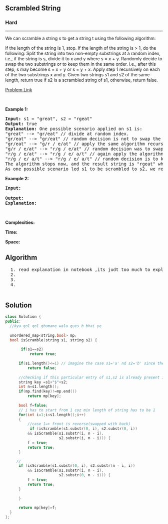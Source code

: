 <h2>Scrambled String</h2>
<h3>Hard</h3><hr>
<div><p>
  
We can scramble a string s to get a string t using the following algorithm:

If the length of the string is 1, stop.
If the length of the string is > 1, do the following:
Split the string into two non-empty substrings at a random index, i.e., if the string is s, divide it to x and y where s = x + y.
Randomly decide to swap the two substrings or to keep them in the same order. i.e., after this step, s may become s = x + y or s = y + x.
Apply step 1 recursively on each of the two substrings x and y.
Given two strings s1 and s2 of the same length, return true if s2 is a scrambled string of s1, otherwise, return false.
 
</p>


[Problem Link](https://leetcode.com/problems/scramble-string/)

<p>&nbsp;</p>
<p><strong>Example 1:</strong></p>

      
 
<pre><strong>Input:</strong> s1 = "great", s2 = "rgeat"
<strong>Output:</strong> true
<strong>Explanation:</strong> One possible scenario applied on s1 is:
"great" --> "gr/eat" // divide at random index.
"gr/eat" --> "gr/eat" // random decision is not to swap the two substrings and keep them in order.
"gr/eat" --> "g/r / e/at" // apply the same algorithm recursively on both substrings. divide at random index each of them.
"g/r / e/at" --> "r/g / e/at" // random decision was to swap the first substring and to keep the second substring in the same order.
"r/g / e/at" --> "r/g / e/ a/t" // again apply the algorithm recursively, divide "at" to "a/t".
"r/g / e/ a/t" --> "r/g / e/ a/t" // random decision is to keep both substrings in the same order.
The algorithm stops now, and the result string is "rgeat" which is s2.
As one possible scenario led s1 to be scrambled to s2, we return true.
</pre>

<p><strong>Example 2:</strong></p>

<pre><strong>Input:</strong> 
     
<strong>Output:</strong> 
<strong>Explanation:</strong> 
</pre>

<p>&nbsp;</p>
<p><strong>Complexities:</strong></p>
<strong>Time:</strong> 
  
<strong>Space:</strong> 
  <h2> Algorithm </h2>
 <pre>
  1. read explanation in notebook ,its judt too much to explain here
  2.
  3. 
  4. 
  </pre>
  <h2> Solution </h2>
  
  ``` c++ 
  class Solution {
public:
    //kya gol gol ghumane wala ques h bhai ye
    
    unordered_map<string,bool> mp;
    bool isScramble(string s1, string s2) {
        
         if(s1==s2)
             return true;
          
        if(s1.length()<=1) // imagine the case s1='a' nd s2='b' since they r nt equal f
            return false;
        
        //checking if this particular entry of s1,s2 is already present in the map
        string key =s1+"$"+s2;
        int n=s1.length(); 
        if(mp.find(key)!=mp.end())
            return mp[key];
        
        bool f=false;
        // i has to start from 1 coz min length of string has to be 1
        for(int i=1;i<s1.length();i++)
        { 
            //case 1=> front is reverse(swapped with back)
             if (isScramble(s1.substr(0, i), s2.substr(0, i))
            && isScramble(s1.substr(i, n - i),
                          s2.substr(i, n - i))) {
            f = true;
            return true;
        }
 
       //
        if (isScramble(s1.substr(0, i), s2.substr(n - i, i))
            && isScramble(s1.substr(i, n - i),
                          s2.substr(0, n - i))) {
            f = true;
            return true;
        }
    
        }
            
        return mp[key]=f;    
    }
};
  ```
</div>
